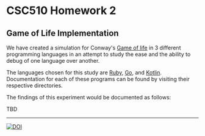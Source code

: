 # CSC510 Homework 2

## Game of Life Implementation

We have created a simulation for Conway's [Game of life](https://en.wikipedia.org/wiki/Conway%27s_Game_of_Life) in 3 different programming languages in an attempt to study the ease and the ability to debug of one language over another. 

The languages chosen for this study are [Ruby](https://github.com/pushkardravid/CSC510-HW2/blob/master/ruby), [Go](https://github.com/pushkardravid/CSC510-HW2/blob/master/go), and [Kotlin](https://github.com/pushkardravid/CSC510-HW2/blob/master/kotlin). Documentation for each of these programs can be found by visiting their respective directories.

The findings of this experiment would be documented as follows:

TBD

***

[![DOI](https://zenodo.org/badge/DOI/10.5281/zenodo.3996635.svg)](https://doi.org/10.5281/zenodo.3996635)

